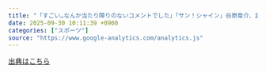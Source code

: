 ```yaml
---
title: "「すごい…なんか当たり障りのないコメントでした」「サン！シャイン」谷原章介、武田鉄矢「発言」に突っ込む（スポーツ報知） - Yahoo!ニュース"
date: 2025-09-30 10:11:39 +0900
categories: ["スポーツ"]
source: "https://www.google-analytics.com/analytics.js"
---
```


[出典はこちら](https://www.google-analytics.com/analytics.js)
